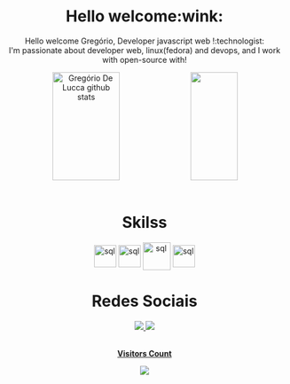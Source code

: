 <div align="center">
 <h1>Hello welcome:wink:</h1>
  <p>Hello welcome  Gregório, Developer javascript web !:technologist:	
  <br> 
I'm passionate about developer web, linux(fedora) and devops, and I work with open-source with!</p>

</div>

<div align="center">  
  <img width="49%" height="195px" src="https://github-readme-stats.vercel.app/api?username=gregoriodelucca&show_icons=true&count_private=true&hide_border=true&title_color=00bfbf&icon_color=00bfbf&text_color=c9d1d9&bg_color=0d1117" alt="Gregório De Lucca github stats" /> 
  <img width="41%" height="195px" src="https://github-readme-stats.vercel.app/api/top-langs/?username=gregoriodelucca&layout=compact&hide_border=true&title_color=00bfbf&text_color=00bfbf&bg_color=0d1117" />
</div>

<div align="center"><br>
  <h1>Skilss</h1>
  <img align="center" alt="sql" height= "40" width="40"   src="https://cdn.jsdelivr.net/gh/devicons/devicon/icons/fedora/fedora-plain.svg">
  <img align="center" alt="sql" height= "40" width="40"   src="https://cdn.jsdelivr.net/gh/devicons/devicon/icons/javascript/javascript-original.svg">
  <img align="center" alt="sql" height= "50" width="50"   src="https://cdn.jsdelivr.net/gh/devicons/devicon/icons/mysql/mysql-original-wordmark.svg">
  <img align="center" alt="sql" height="40" width="40"    src="https://cdn.jsdelivr.net/gh/devicons/devicon/icons/docker/docker-original-wordmark.svg">
</div>


<div align="center"> 
 <h1>Redes Sociais</h1>
  <a href="https://www.instagram.com/gregoriolucca/" target="_blank"><img src="https://img.shields.io/badge/-Instagram-%23E4405F?style=for-the-  badge&logo=instagram&logoColor=white"</a>
  <a href="https://www.linkedin.com/in/gregoriodelucca/" target="_blank"><img src="https://img.shields.io/badge/-linkedin-blue?style=for-the-badge&logo=instagram&logoColor=white"</a>

</div> 

<div align="center">
<br><p align="centre"><b>Visitors Count</b></p>  
<p align="center"><img align="center" src="https://profile-counter.glitch.me/{MatheusAlvarez}/count.svg" /></p> 
<br></div>

